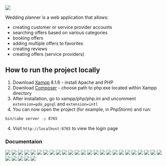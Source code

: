 ![](resources/documentation/1.png)

Wedding planner is a web application that allows:
- creating customer or service provider accounts
- searching offers based on various categories
- booking offers
- adding multiple offers to favorites
- creating reviews
- creating offers (service providers)

## How to run the project locally
1. Download [Xampp](https://www.apachefriends.org/download.html) 8.1.6 - install Apache and PHP
2. Download [Composer](https://getcomposer.org/doc/00-intro.md) - choose path to php.exe located within Xampp directory
3. After installation, go to xampp/php/php.ini and uncomment `extension=pdo_pgsql` and `extension=intl`
4. You can now open the project (for example, in PhpStorm) and run:
```bash
bin/cake server -p 8765
```
4. Visit `http://localhost:8765` to view the login page


### Documentaion

![](resources/documentation/2.png)
![](resources/documentation/3.png)
![](resources/documentation/4.png)
![](resources/documentation/5.png)
![](resources/documentation/6.png)
![](resources/documentation/7.png)
![](resources/documentation/8.png)
![](resources/documentation/9.png)
![](resources/documentation/10.png)
![](resources/documentation/11.png)
![](resources/documentation/12.png)
![](resources/documentation/13.png)
![](resources/documentation/14.png)
![](resources/documentation/15.png)
![](resources/documentation/16.png)
![](resources/documentation/17.png)
![](resources/documentation/18.png)
![](resources/documentation/19.png)
![](resources/documentation/20.png)
![](resources/documentation/21.png)
![](resources/documentation/22.png)
![](resources/documentation/23.png)
![](resources/documentation/24.png)
![](resources/documentation/25.png)
![](resources/documentation/26.png)
![](resources/documentation/27.png)
![](resources/documentation/28.png)
![](resources/documentation/29.png)
![](resources/documentation/30.png)
![](resources/documentation/31.png)
